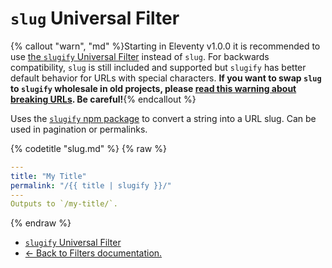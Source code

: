 # `slug` Universal Filter

{% callout "warn", "md" %}Starting in Eleventy v1.0.0 it is recommended to use [the `slugify` Universal Filter](/docs/filters/slugify/) instead of `slug`. For backwards compatibility, `slug` is still included and supported but `slugify` has better default behavior for URLs with special characters. **If you want to swap `slug` to `slugify` wholesale in old projects, please [read this warning about breaking URLs](/docs/filters/slugify/#upgrade-from-slug-to-slugify). Be careful!**{% endcallout %}

Uses the [`slugify` npm package](https://www.npmjs.com/package/slugify) to convert a string into a URL slug. Can be used in pagination or permalinks.

{% codetitle "slug.md" %}
{% raw %}
```yaml
---
title: "My Title"
permalink: "/{{ title | slugify }}/"
---
Outputs to `/my-title/`.
```
{% endraw %}

* [`slugify` Universal Filter](/docs/filters/slugify/)
* [← Back to Filters documentation.](/docs/filters/)